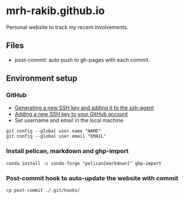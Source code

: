 # mrh-rakib.github.io
Personal website to track my recent involvements.

## Files
- post-commit: auto push to gh-pages with each commit.

## Environment setup
### GitHub
- [Generating a new SSH key and adding it to the ssh-agent](https://docs.github.com/en/authentication/connecting-to-github-with-ssh/generating-a-new-ssh-key-and-adding-it-to-the-ssh-agent?platform=linux)
- [Adding a new SSH key to your GitHub account](https://docs.github.com/en/authentication/connecting-to-github-with-ssh/adding-a-new-ssh-key-to-your-github-account?platform=linux)
- Set username and email in the local machine
```
git config --global user.name "NAME"
git config --global user.email "EMAIL"
```
### Install pelican, markdown and ghp-import
```
conda install -c conda-forge "pelican[markdown]" ghp-import
```
### Post-commit hook to auto-update the website with commit
```
cp post-commit ./.git/hooks/
```